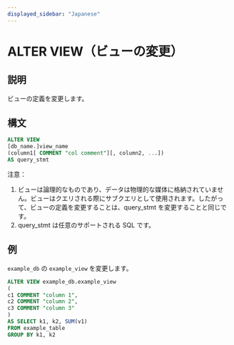 ```yaml
---
displayed_sidebar: "Japanese"
---
```


# ALTER VIEW（ビューの変更）

## 説明

ビューの定義を変更します。

## 構文

```sql
ALTER VIEW
[db_name.]view_name
(column1[ COMMENT "col comment"][, column2, ...])
AS query_stmt
```

注意：

1. ビューは論理的なものであり、データは物理的な媒体に格納されていません。ビューはクエリされる際にサブクエリとして使用されます。したがって、ビューの定義を変更することは、query_stmt を変更することと同じです。
2. query_stmt は任意のサポートされる SQL です。

## 例

`example_db` の `example_view` を変更します。

```sql
ALTER VIEW example_db.example_view
(
c1 COMMENT "column 1",
c2 COMMENT "column 2",
c3 COMMENT "column 3"
)
AS SELECT k1, k2, SUM(v1) 
FROM example_table
GROUP BY k1, k2
```
